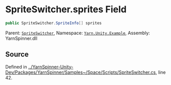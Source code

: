 # SpriteSwitcher.sprites Field


```csharp
public SpriteSwitcher.SpriteInfo[] sprites
```



<div class="class-metadata">

Parent: [`SpriteSwitcher`](/api/csharp/yarn.unity.example/spriteswitcher.md), Namespace: [`Yarn.Unity.Example`](/api/csharp/yarn.unity.example/README.md), Assembly: YarnSpinner.dll
</div>

## Source
Defined in [../YarnSpinner-Unity-Dev/Packages/YarnSpinner/Samples~/Space/Scripts/SpriteSwitcher.cs](https://github.com/YarnSpinnerTool/YarnSpinner-Unity//blob/develop/Samples~/Space/Scripts/SpriteSwitcher.cs#L42), line 42.
